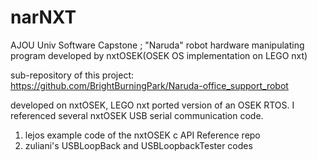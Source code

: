 # narNXT
AJOU Univ Software Capstone ; "Naruda" robot hardware manipulating program developed by nxtOSEK(OSEK OS implementation on LEGO nxt)

sub-repository of this project: https://github.com/BrightBurningPark/Naruda-office_support_robot

developed on nxtOSEK, LEGO nxt ported version of an OSEK RTOS.
I referenced several nxtOSEK USB serial communication code.
  1. lejos example code of the nxtOSEK c API Reference repo
  2. zuliani's USBLoopBack and USBLoopbackTester codes
